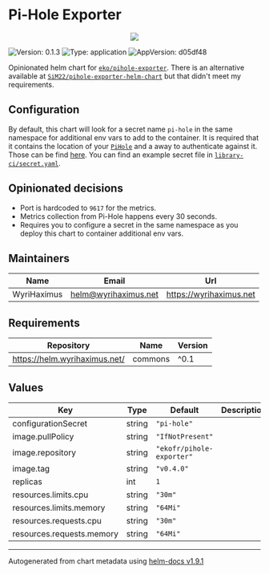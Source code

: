 # Pi-Hole Exporter

<p align="center">
  <img src="https://helm.wyrihaximus.net/images/charts/pi-hole-exporter.png">
</p>

![Version: 0.1.3](https://img.shields.io/badge/Version-0.1.3-informational?style=flat-square) ![Type: application](https://img.shields.io/badge/Type-application-informational?style=flat-square) ![AppVersion: d05df48](https://img.shields.io/badge/AppVersion-d05df48-informational?style=flat-square)

Opinionated helm chart for [`eko/pihole-exporter`](https://github.com/eko/pihole-exporter). There is an alternative
available at [`SiM22/pihole-exporter-helm-chart`](https://github.com/SiM22/pihole-exporter-helm-chart) but that didn't
meet my requirements.

## Configuration

By default, this chart will look for a secret name `pi-hole` in the same namespace for additional env vars to add to the
container. It is required that it contains the location of your [`PiHole`](https://pi-hole.net/) and a away to authenticate against it. Those
can be find [here](https://github.com/eko/pihole-exporter#using-docker). You can find an example secret file in
[`library-ci/secret.yaml`](https://github.com/WyriHaximusNet/helm-charts/blob/master/charts/pi-hole-exporter/library-ci/secret.yaml).

## Opinionated decisions

* Port is hardcoded to `9617` for the metrics.
* Metrics collection from Pi-Hole happens every 30 seconds.
* Requires you to configure a secret in the same namespace as you deploy this chart to container additional env vars.

## Maintainers

| Name | Email | Url |
| ---- | ------ | --- |
| WyriHaximus | <helm@wyrihaximus.net> | <https://wyrihaximus.net> |

## Requirements

| Repository | Name | Version |
|------------|------|---------|
| https://helm.wyrihaximus.net/ | commons | ^0.1 |

## Values

| Key | Type | Default | Description |
|-----|------|---------|-------------|
| configurationSecret | string | `"pi-hole"` |  |
| image.pullPolicy | string | `"IfNotPresent"` |  |
| image.repository | string | `"ekofr/pihole-exporter"` |  |
| image.tag | string | `"v0.4.0"` |  |
| replicas | int | `1` |  |
| resources.limits.cpu | string | `"30m"` |  |
| resources.limits.memory | string | `"64Mi"` |  |
| resources.requests.cpu | string | `"30m"` |  |
| resources.requests.memory | string | `"64Mi"` |  |

----------------------------------------------
Autogenerated from chart metadata using [helm-docs v1.9.1](https://github.com/norwoodj/helm-docs/releases/v1.9.1)
